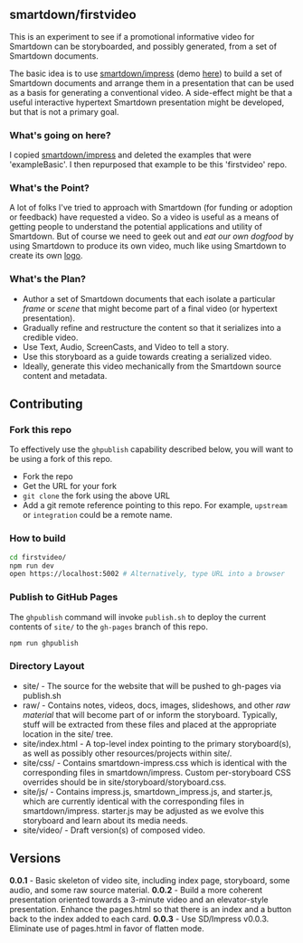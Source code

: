 ## smartdown/firstvideo

This is an experiment to see if a promotional informative video for Smartdown can be storyboarded, and possibly generated, from a set of Smartdown documents.

The basic idea is to use [smartdown/impress](https://github.com/smartdown/impress) (demo [here](https://smartdown.github.io/impress/)) to build a set of Smartdown documents and arrange them in a presentation that can be used as a basis for generating a conventional video. A side-effect might be that a useful interactive hypertext Smartdown presentation might be developed, but that is not a primary goal.

### What's going on here?

I copied [smartdown/impress](https://github.com/smartdown/impress) and deleted the examples that were 'exampleBasic'. I then repurposed that example to be this 'firstvideo' repo.

### What's the Point?

A lot of folks I've tried to approach with Smartdown (for funding or adoption or feedback) have requested a video. So a video is useful as a means of getting people to understand the potential applications and utility of Smartdown. But of course we need to geek out and *eat our own dogfood* by using Smartdown to produce its own video, much like using Smartdown to create its own [logo](https://doctorbud.com/celestial-toys/post/2018-10-08-building-a-logo-part-1/#index).

### What's the Plan?

- Author a set of Smartdown documents that each isolate a particular *frame* or *scene* that might become part of a final video (or hypertext presentation).
- Gradually refine and restructure the content so that it serializes into a credible video.
- Use Text, Audio, ScreenCasts, and Video to tell a story.
- Use this storyboard as a guide towards creating a serialized video.
- Ideally, generate this video mechanically from the Smartdown source content and metadata.


## Contributing

### Fork this repo

To effectively use the `ghpublish` capability described below, you will want to be using a fork of this repo.

- Fork the repo
- Get the URL for your fork
- `git clone` the fork using the above URL
- Add a git remote reference pointing to this repo. For example, `upstream` or `integration` could be a remote name.

### How to build

```bash
cd firstvideo/
npm run dev
open https://localhost:5002 # Alternatively, type URL into a browser

```


### Publish to GitHub Pages

The `ghpublish` command will invoke `publish.sh` to deploy the current contents of `site/` to the `gh-pages` branch of this repo. 
```bash
npm run ghpublish
```

### Directory Layout

- site/ - The source for the website that will be pushed to gh-pages via publish.sh
- raw/ - Contains notes, videos, docs, images, slideshows, and other *raw material* that will become part of or inform the storyboard. Typically, stuff will be extracted from these files and placed at the appropriate location in the site/ tree.
- site/index.html - A top-level index pointing to the primary storyboard(s), as well as possibly other resources/projects within site/.
- site/css/ - Contains smartdown-impress.css which is identical with the corresponding files in smartdown/impress. Custom per-storyboard CSS overrides should be in site/storyboard/storyboard.css.
- site/js/ - Contains impress.js, smartdown_impress.js, and starter.js, which are currently identical with the corresponding files in smartdown/impress. starter.js may be adjusted as we evolve this storyboard and learn about its media needs.
- site/video/ - Draft version(s) of composed video.

## Versions

**0.0.1** - Basic skeleton of video site, including index page, storyboard, some audio, and some raw source material.
**0.0.2** - Build a more coherent presentation oriented towards a 3-minute video and an elevator-style presentation. Enhance the pages.html so that there is an index and a button back to the index added to each card.
**0.0.3** - Use SD/Impress v0.0.3. Eliminate use of pages.html in favor of flatten mode.

